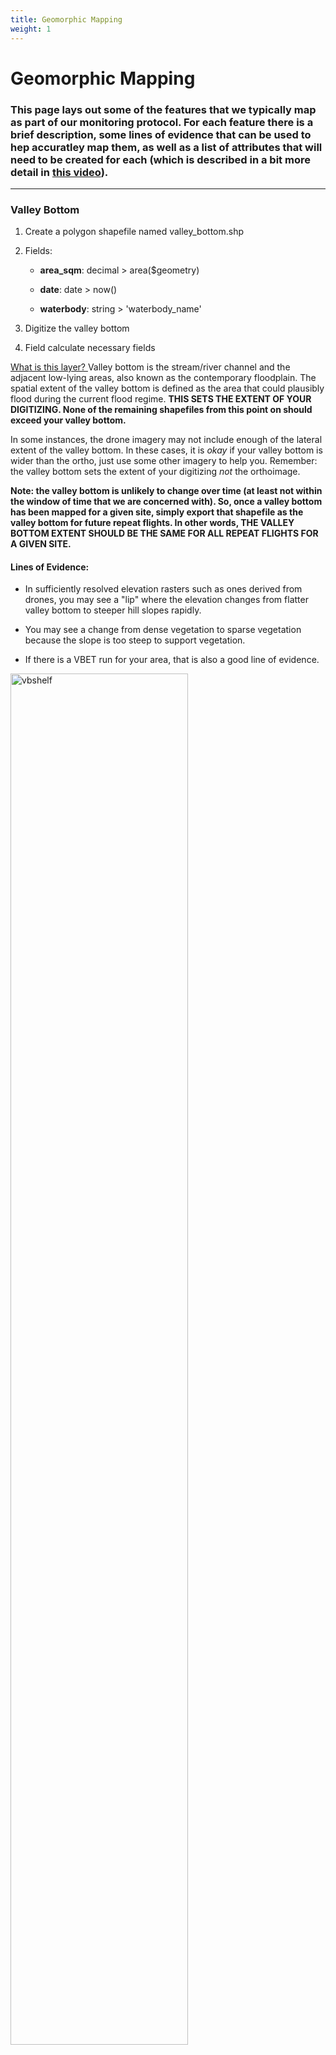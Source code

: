 ```yaml
---
title: Geomorphic Mapping
weight: 1
---
```


# Geomorphic Mapping
### This page lays out some of the features that we typically map as part of our monitoring protocol. For each feature there is a brief description, some lines of evidence that can be used to hep accuratley map them, as well as a list of attributes that will need to be created for each (which is described in a bit more detail in [this video](https://youtu.be/DJz3X_TvfFw)).
***

### Valley Bottom

1. Create a polygon shapefile named valley_bottom.shp

2. Fields:
   
    - **area_sqm**: decimal > area($geometry)
    
    - **date**: date > now()
    
    - **waterbody**: string > 'waterbody_name'

3. Digitize the valley bottom

4. Field calculate necessary fields


<u> What is this layer? </u> Valley bottom is the stream/river channel and the adjacent low-lying areas, also known as the contemporary floodplain. The spatial extent of the valley bottom is defined as the area that could plausibly flood during the current flood regime. **THIS SETS THE EXTENT OF YOUR DIGITIZING. None of the remaining shapefiles from this point on should exceed your valley bottom.** 

In some instances, the drone imagery may not include enough of the lateral extent of the valley bottom. In these cases, it is *okay* if your valley bottom is wider than the ortho, just use some other imagery to help you. Remember: the valley bottom sets the extent of your digitizing *not* the orthoimage.

**Note: the valley bottom is unlikely to change over time (at least not within the window of time that we are concerned with). So, once a valley bottom has been mapped for a given site, simply export that shapefile as the valley bottom for future repeat flights. In other words, THE VALLEY BOTTOM EXTENT SHOULD BE THE SAME FOR ALL REPEAT FLIGHTS FOR A GIVEN SITE.**

#### Lines of Evidence: 

- In sufficiently resolved elevation rasters such as ones derived from drones, you may see a "lip" where the elevation changes from flatter valley bottom to steeper hill slopes rapidly.

- You may see a change from dense vegetation to sparse vegetation because the slope is too steep to support vegetation.

- If there is a VBET run for your area, that is also a good line of evidence.

<img src="{{ site.baseurl }}/QGISImages/vbshelf.png" alt="vbshelf" style="width:75%;" />

### Active Channel

1. Create a polygon shapefile named active_channel.shp

2. Fields:

    - **area_sqm**: decimal > area($geometry)

    - **date**: date > now()

    - **waterbody**: string > waterbody

3. Digitize the channel edge, this includes bars and islands that are in the channel

4. Calculate fields

<u> What is this layer? </u> Active channel is the area of the channel that is modified by average stream discharge. This means it includes non-wetted features such as islands and bars that are located within the bankfull of a channel.

#### Lines of Evidence:

- Clear signs of scouring

- Channelization

- Bars

- Elevation raster may show the channel

- Breaks in the tree line

- Greener areas beside the channel

- Generally no non-aquatic vegetation, in non-perennial systems there may be some grasses growing in the channel during the dry season

<img src="{{ site.baseurl }}/QGISImages/ac.PNG" alt="ac" style="width:75%;" />


### Riparian

1. This feature will be the same extent as your valley_bottom.shp so to create this shapefile, simply export your valley_bottom.shp and save it as riparian.shp. 

2. Fields:

    - **area_sqm**: decimal > area($geometry)

    - **type**: string > 'riparian' or 'upland'

    - **date**: date > now()

    - **waterbody**: string > 'waterbody_name'

3. Digitize the riparian areas within your riparian.shp and enter the type as "riparian", and ensure trace is enabled for areas that abut the valley bottom.

4. From here, select all the areas labeled as riparian and then clip them from the upland polygon by clicking the "Clipper" <img src="{{ site.baseurl }}/QGISImages/clipper.PNG" alt="button" style="width:5%;" /> icon from the clipper toolbar or the "Cut with selected polygon" tool from the Digitizing Tools plugin. (You can also do riparian in step 3 and then upland in step 4; do what makes most sense to you)

5. Remove the active_channel extent from your riparian layer. To do this, merge your riparian.shp with your active_channel.shp using the "Merge Vector" tool. Select the active_channel portion of this layer and delete. Overwrite this updated layer with your old riparian.shp. 

6. Calculate fields

<u> What is this layer? </u> The riparian layer represents the extent of riparian vegetation (willows, cottonwood, tamarisk, etc.) and upland vegetation (sagebrush, conifer, rabbitbrush, etc.) We use vegetation as an indicator of the portions of the floodplain that are potentially being inundated under the current flow regime. Previously we had tried to map the "active floodplain" but the lines of evidence were weak. Now we map riparian as a way to approximate the current floodplain activity without making any false claims.

#### Lines of Evidence:

- Perennial riparian vegetation

- In desert systems, riparian can sometimes be the only greenery in the valley bottom

- If the riparian stands are dead, this does not count as riparian

- Suppression of upland vegetation growth indicates riparian

- NDVI raster if available

<img src="{{ site.baseurl }}/QGISImages/riparian.png" alt="riparian" style="width:75%;" />


### Inundation

1. Duplicate the active_channel layer by exporting it and saving as inundation.shp. If you prefer you can make a polygon from scratch rather than reshaping and building on the active_channel shapefile.

2. Fields:

    - **type**: string > 'free_flowing', 'overflow', or 'ponded'

    - **area_sqm**: decimal > area($geometry)

    - **date**: date > now()

    - **waterbody**: string > 'waterbody_name'

3. Using the reshape and add ring tools, modify the polygon to fit where there is water. This is also a good place to use clipper or split features tools because each of these inundation types is mutually exclusive.

4. Calculate fields

<u> What is this layer? </u> This layer shows where the water is within the valley bottom; in other words, what is currently being inundated at the time the imagery was taken. **Free-flowing** is water that is flowing in the channel unobstructed, **ponded** is a structurally forced pooling, generally caused by a beaver dam, and **overflow** is water that is being structurally forced onto the floodplain and out of the channel or a structurally forced secondary channel; overflow is often associated with intact dams.

#### Lines of Evidence:

- Are there surrounding structures that may be affecting the flow?

- Is there water in the system?

- Dams can back up water much further than you may expect.

<img src="{{ site.baseurl }}/QGISImages/inundation.PNG" alt="inundation" style="width:75%;" />


### Dam Crests

1. Create a new line shapefile named dam_crests.shp

2. Fields:

    - **dam_state**: string > 'intact', 'breached', or 'blown_out'

    - **date**: date > now()

    - **waterbody**: string > 'waterbody_name'

3. Trace the crest of each observed dam, in cases where the dam has damage, trace where the crest would be if it was intact

4. Calculate fields


<u> What is this layer? </u> This layer traces the top crest of a dam to show the location, extent, and state of the dam. The options for dam_state are **intact**, where the dam is intact, **breached**, where the dam has some damage but is still ponding water at a lowered level, and **blown_out** where there is structural damage the whole height of the dam so it is not ponding water. Ponded water should be traced along the dam crest line if a dam crest is present, then the free flowing after should trace that same dam crest line.

#### Lines of Evidence:

- Ponded water

- Dams are generally convex with the current

- Does the dam have a mattress? A mattress is branches that lay on the downstream side of a dam parallel to the current to help dampen the strength of any overflow and prevent scouring at the base of a dam.

- Be careful to make sure this isn't a woody debris accumulation.

- "Bathtub" ring of mud around the perimeter of the dam indicating a relatively recent breach

- Area of concentrated flow at the location of the breach

<img src="{{ site.baseurl }}/QGISImages/breached.png" alt="breached" style="width:50%;" />

<img src="{{ site.baseurl }}/QGISImages/intactdam.PNG" alt="intact" style="width:50%;" />


### Channel Segments

1. Create a line shapefile named channel_segments.shp

2. Fields:

    - **type**: string > 'primary' or 'secondary' **note: there should only be 1 primary channel with the rest being secondary channels**

    - **length_m**: decimal > length($geometry)

    - **date**: date > now()

    - **waterbody**: string > 'waterbody_name'

3. Digitize along the center of the channels you've previously digitized, and ensure snapping is enabled so that each channel segment connects to each other.

4. Calculate fields

<u> What is this layer? </u> This layer simply represents the number of channel segments within a site and can be an indicator of complexity. The primary channel is the segment that runs through the main channel, while secondary segments run along side channels and areas where the channel may split due to structures in the stream or islands. 

#### Lines of Evidence:

- The primary channel is typically the larger channel. If there are two channels that are similar sizes, use the channel that follows the google maps trace of the river and has a name.

<img src="{{ site.baseurl }}/QGISImages/thalweg.PNG" alt="thalweg" style="width:75%;" />

<img src="{{ site.baseurl }}/QGISImages/thalweg2.PNG" alt="thalweg" style="width:75%;" />

### Confluences and Difluences

1. Create a point shapefile named confluence_difluence.shp

2. Fields:

    - **type**: string > 'C', 'D', or 'C/D'

    - **date**: date > now()

    - **waterbody**: string > 'waterbody_name'

    - **lat**: decimal > $y

    - **long**: decimal > $x

3. Digitize confluences (C) and difluences (D) where there are channel segments that meet and split

4. Calculate fields

<u> What is this layer? </u> This layer maps flow patterns in a channel. Confluences are where water meets and difluences are where water splits. C/D can be used where one area has both a difluence and a confluence, you can also place a C and a D point at these places if that makes more sense to you rather than one C/D point.

#### Lines of Evidence:

- Channel segments converge or diverge

- Islands

- Determine flow direction by looking at channel heads and slope. Higher elevation is generally upstream and channel heads generally point upstream.

<img src="{{ site.baseurl }}/QGISImages/cd.PNG" alt="cd" style="width:75%;" />

### Structures

1. Create a point shapefile named structures.shp

2. Fields:

    - **type**: string > 'live', 'lwd', 'inorganic', 'jam', 'bda', or 'pals'

    - **date**: date > now()

    - **waterbody**: string > 'waterbody_name'

    - **lat**: decimal > $y

    - **long**: decimal >$x

3. Digitize features by placing points atop structures where you observe them.

4. Calculate fields

<u> What is this layer? </u> This layer can contain low-tech restoration structures and other structures that are structurally forcing flows. This means that flows in some way are being modified by these structures. Modification of course exists for every size of structure down to a grain of sand if you get pedantic however, for the sake of digitizing, flow modification should be visible from aerial imagery. This can include bank erosion, new channels, split flows, pond formation, etc. **Live** means vegetation growing in the channel, **inorganic** can be things like boulders, a **jam** is woody debris that is channel spanning and ponding water, **lwd** is large woody debris in the channel such as a fallen tree, **BDAs** or beaver dam analogs are human-made structures meant to mimic the function and form of a beaver dam, **PALS** or post assisted log structures are restoration structures being held in the channel by posts. Dams should not be digitized in this shapefile because they are already digitized in dam_crests.

#### Lines of Evidence:

- Structurally forced flows

- Signs of geomorphic modification

- PALS may have small circles in the structure visible from aerial imagery, those are the posts

- Shapefile indicating location of LTPBR structures

<img src="{{ site.baseurl }}/QGISImages/boulders.PNG" alt="inorganic" style="width:75%;" />

### Valley Bottom Centerline

1. Create a line shapefile named vb_centerline.shp

2. Fields:

   - **date**: date > now()
     
   - **waterbody**: string > 'waterbody_name'
     
   - **length_m**: decimal > length($geometry)

3. Run the 'Points along geometry' tool using your valley_bottom.shp as an input and a distance of 5m. Leave the output as a temporary layer. 

4. Use this new points temporary layer as the input for the "Voronoi polygons tool"

5. Using the snapping and trace tools in QGIS, digitize the line that runs down the center of the valley bottom.

<u> What is this layer? </u> This line shows the center of the valley bottom. This can be used to determine sinuosity. It's useful for data processing after digitizing

#### Lines of Evidence: 

Voronoi polygons layer

<img src="{{ site.baseurl }}/QGISImages/vbcenter.PNG" alt="vb centerline" style="width:50%;" />
